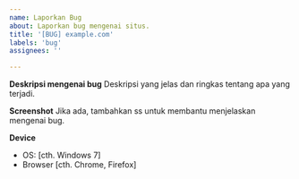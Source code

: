 ```yaml
---
name: Laporkan Bug
about: Laporkan bug mengenai situs.
title: '[BUG] example.com'
labels: 'bug'
assignees: ''

---
```


**Deskripsi mengenai bug**
Deskripsi yang jelas dan ringkas tentang apa yang terjadi.

**Screenshot**
Jika ada, tambahkan ss untuk membantu menjelaskan mengenai bug.

**Device**
 - OS: [cth. Windows 7]
 - Browser [cth. Chrome, Firefox]
